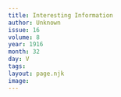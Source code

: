 ```yaml
---
title: Interesting Information
author: Unknown
issue: 16
volume: 8
year: 1916
month: 32
day: V
tags:
layout: page.njk
image:
---
```





